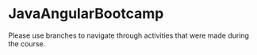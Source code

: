 # JavaAngularBootcamp

Please use branches to navigate through activities that were made during the course.

